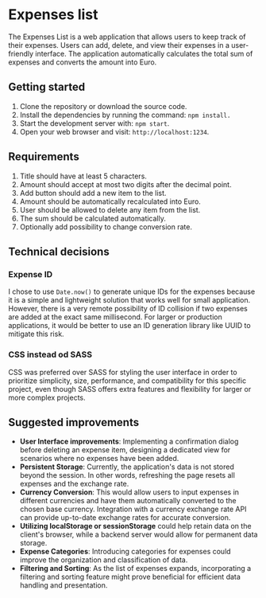 # Expenses list

The Expenses List is a web application that allows users to keep track of their expenses. Users can add, delete, and view their expenses in a user-friendly interface. The application automatically calculates the total sum of expenses and converts the amount into Euro.

## Getting started

1. Clone the repository or download the source code.
2. Install the dependencies by running the command: `npm install.`
3. Start the development server with: `npm start`.
4. Open your web browser and visit: `http://localhost:1234`.


## Requirements

1. Title should have at least 5 characters.
2. Amount should accept at most two digits after the decimal point.
3. Add button should add a new item to the list.
4. Amount should be automatically recalculated into Euro.
5. User should be allowed to delete any item from the list.
6. The sum should be calculated automatically.
7. Optionally add possibility to change conversion rate.

## Technical decisions

### Expense ID

I chose to use `Date.now()` to generate unique IDs for the expenses because it is a simple and lightweight solution that works well for small application.
However, there is a very remote possibility of ID collision if two expenses are added at the exact same millisecond. For larger or production applications, it would be better to use an ID generation library like UUID to mitigate this risk.

### CSS instead od SASS

CSS was preferred over SASS for styling the user interface in order to prioritize simplicity, size, performance, and compatibility for this specific project, even though SASS offers extra features and flexibility for larger or more complex projects.

## Suggested improvements

- **User Interface improvements**: Implementing a confirmation dialog before deleting an expense item, designing a dedicated view for scenarios where no expenses have been added.
- **Persistent Storage**: Currently, the application's data is not stored beyond the session. In other words, refreshing the page resets all expenses and the exchange rate. 
- **Currency Conversion**: This would allow users to input expenses in different currencies and have them automatically converted to the chosen base currency. Integration with a currency exchange rate API can provide up-to-date exchange rates for accurate conversion.
- **Utilizing localStorage or sessionStorage** could help retain data on the client's browser, while a backend server would allow for permanent data storage.
- **Expense Categories**: Introducing categories for expenses could improve the organization and classification of data.
- **Filtering and Sorting**: As the list of expenses expands, incorporating a filtering and sorting feature might prove beneficial for efficient data handling and presentation.
